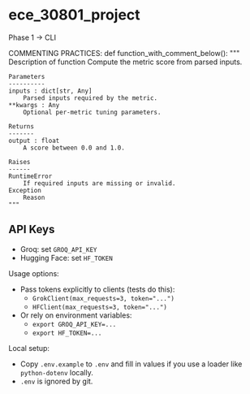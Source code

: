 # ece_30801_project
Phase 1 -> CLI

COMMENTING PRACTICES:
def function_with_comment_below():
    """
    Description of function
    Compute the metric score from parsed inputs.

    Parameters
    ----------
    inputs : dict[str, Any]
        Parsed inputs required by the metric.
    **kwargs : Any
        Optional per-metric tuning parameters.

    Returns
    -------
    output : float
        A score between 0.0 and 1.0.

    Raises
    ------
    RuntimeError
        If required inputs are missing or invalid.
    Exception
        Reason
    """

## API Keys

- Groq: set `GROQ_API_KEY`
- Hugging Face: set `HF_TOKEN`

Usage options:
- Pass tokens explicitly to clients (tests do this):
  - `GrokClient(max_requests=3, token="...")`
  - `HFClient(max_requests=3, token="...")`
- Or rely on environment variables:
  - `export GROQ_API_KEY=...`
  - `export HF_TOKEN=...`

Local setup:
- Copy `.env.example` to `.env` and fill in values if you use a loader like `python-dotenv` locally.
- `.env` is ignored by git.
